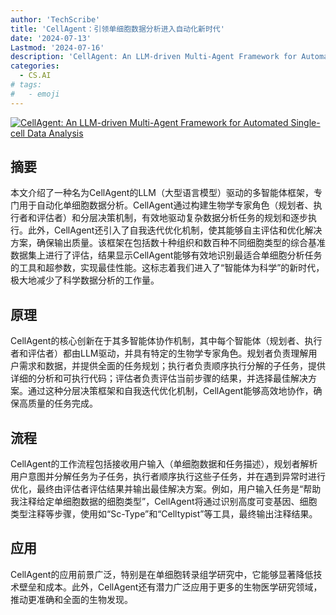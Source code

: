 ```yaml
---
author: 'TechScribe'
title: 'CellAgent：引领单细胞数据分析进入自动化新时代'
date: '2024-07-13'
Lastmod: '2024-07-16'
description: 'CellAgent: An LLM-driven Multi-Agent Framework for Automated Single-cell Data Analysis'
categories:
  - CS.AI
# tags:
#   - emoji
---
```


[![CellAgent: An LLM-driven Multi-Agent Framework for Automated Single-cell Data Analysis](https://arxiv-research-1301205113.cos.ap-guangzhou.myqcloud.com/images/2407.09811v1.pdf_0.jpg)](https://arxiv.org/abs/2407.09811v1)

## 摘要

本文介绍了一种名为CellAgent的LLM（大型语言模型）驱动的多智能体框架，专门用于自动化单细胞数据分析。CellAgent通过构建生物学专家角色（规划者、执行者和评估者）和分层决策机制，有效地驱动复杂数据分析任务的规划和逐步执行。此外，CellAgent还引入了自我迭代优化机制，使其能够自主评估和优化解决方案，确保输出质量。该框架在包括数十种组织和数百种不同细胞类型的综合基准数据集上进行了评估，结果显示CellAgent能够有效地识别最适合单细胞分析任务的工具和超参数，实现最佳性能。这标志着我们进入了“智能体为科学”的新时代，极大地减少了科学数据分析的工作量。<!--more-->

## 原理

CellAgent的核心创新在于其多智能体协作机制，其中每个智能体（规划者、执行者和评估者）都由LLM驱动，并具有特定的生物学专家角色。规划者负责理解用户需求和数据，并提供全面的任务规划；执行者负责顺序执行分解的子任务，提供详细的分析和可执行代码；评估者负责评估当前步骤的结果，并选择最佳解决方案。通过这种分层决策框架和自我迭代优化机制，CellAgent能够高效地协作，确保高质量的任务完成。

## 流程

CellAgent的工作流程包括接收用户输入（单细胞数据和任务描述），规划者解析用户意图并分解任务为子任务，执行者顺序执行这些子任务，并在遇到异常时进行优化，最终由评估者评估结果并输出最佳解决方案。例如，用户输入任务是“帮助我注释给定单细胞数据的细胞类型”，CellAgent将通过识别高度可变基因、细胞类型注释等步骤，使用如“Sc-Type”和“Celltypist”等工具，最终输出注释结果。

## 应用

CellAgent的应用前景广泛，特别是在单细胞转录组学研究中，它能够显著降低技术壁垒和成本。此外，CellAgent还有潜力广泛应用于更多的生物医学研究领域，推动更准确和全面的生物发现。